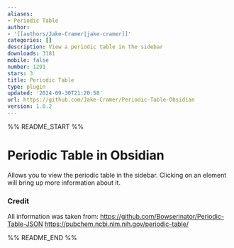 ```yaml
---
aliases:
- Periodic Table
author:
- '[[authors/Jake-Cramer|jake-cramer]]'
categories: []
description: View a periodic table in the sidebar
downloads: 3181
mobile: false
number: 1291
stars: 3
title: Periodic Table
type: plugin
updated: '2024-09-30T21:20:58'
url: https://github.com/Jake-Cramer/Periodic-Table-Obsidian
version: 1.0.2
---
```


%% README_START %%

# Periodic Table in Obsidian

Allows you to view the periodic table in the sidebar. Clicking on an element will bring up more information about it.


### Credit

All information was taken from:
https://github.com/Bowserinator/Periodic-Table-JSON
https://pubchem.ncbi.nlm.nih.gov/periodic-table/


%% README_END %%